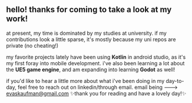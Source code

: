 ## hello! thanks for coming to take a look at my work!

at present, my time is dominated by my studies at university.
  if my contributions look a little sparse, it's mostly because my uni repos are private (no cheating!)

my favorite projects lately have been using **Kotlin** in android studio, as it's my first foray into mobile development.
  i've also been learning a lot about the **UE5 game engine**, and am expanding into learning **Godot** as well!

if you'd like to hear a little more about what i've been doing in my day-to-day, feel free to reach out on linkedin/through email.
  email being --->    <ins>evaskaufman@gmail.com</ins>
✨thank you for reading and have a lovely day!✨
<!--
**ekksttasy/ekksttasy** is a ✨ _special_ ✨ repository because its `README.md` (this file) appears on your GitHub profile.

Here are some ideas to get you started:

- 🔭 I’m currently working on ...
- 🌱 I’m currently learning ...
- 👯 I’m looking to collaborate on ...
- 🤔 I’m looking for help with ...
- 💬 Ask me about ...
- 📫 How to reach me: ...
- 😄 Pronouns: ...
- ⚡ Fun fact: ...
-->
